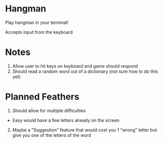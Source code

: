 Hangman
===

Play hangman in your terminal!

Accepts input from the keyboard

Notes
===

1. Allow user to hit keys on keyboard and game should respond
2. Should read a random word out of a dictionary (not sure how to do this yet)

Planned Feathers
===
1. Should allow for multiple difficulties
  * Easy would have a few letters already on the screen
2. Maybe a "Suggestion" feature that would cost you 1 "wrong" letter but give you one of the letters of the word
